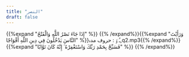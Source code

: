 ```yaml
---
title: "النصر"
draft: false
---
```

 {{%expand "إِذَا جَاءَ نَصْرُ اللَّهِ وَالْفَتْحُ" %}} {{% /expand%}}{{%expand "وَرَأَيْتَ النَّاسَ يَدْخُلُونَ فِي دِينِ اللَّهِ أَفْوَاجًا" %}}ـُ و٘ :  حروف مدہ,q2.mp3{{% /expand%}}{{%expand "فَسَبِّحْ بِحَمْدِ رَبِّكَ وَاسْتَغْفِرْهُ ۚ إِنَّهُ كَانَ تَوَّابًا" %}} {{% /expand%}}